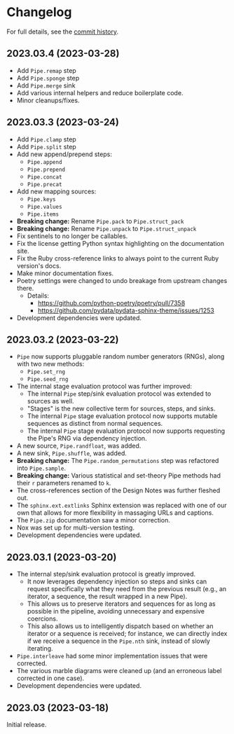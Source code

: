 # Changelog

For full details, see the [commit
history](https://github.com/alchemicalhydra/seittik/commits/master).

## 2023.03.4 (2023-03-28)

- Add `Pipe.remap` step
- Add `Pipe.sponge` step
- Add `Pipe.merge` sink
- Add various internal helpers and reduce boilerplate code.
- Minor cleanups/fixes.

## 2023.03.3 (2023-03-24)

- Add `Pipe.clamp` step
- Add `Pipe.split` step
- Add new append/prepend steps:
  - `Pipe.append`
  - `Pipe.prepend`
  - `Pipe.concat`
  - `Pipe.precat`
- Add new mapping sources:
  - `Pipe.keys`
  - `Pipe.values`
  - `Pipe.items`
- **Breaking change:** Rename `Pipe.pack` to `Pipe.struct_pack`
- **Breaking change:** Rename `Pipe.unpack` to `Pipe.struct_unpack`
- Fix sentinels to no longer be callables.
- Fix the license getting Python syntax highlighting on the
  documentation site.
- Fix the Ruby cross-reference links to always point to the current Ruby
  version's docs.
- Make minor documentation fixes.
- Poetry settings were changed to undo breakage from upstream changes
  there.
  - Details:
    - https://github.com/python-poetry/poetry/pull/7358
    - https://github.com/pydata/pydata-sphinx-theme/issues/1253
- Development dependencies were updated.

## 2023.03.2 (2023-03-22)

- `Pipe` now supports pluggable random number generators (RNGs), along
  with two new methods:
  - `Pipe.set_rng`
  - `Pipe.seed_rng`
- The internal stage evaluation protocol was further improved:
  - The internal `Pipe` step/sink evaluation protocol was extended to
    sources as well.
  - "Stages" is the new collective term for sources, steps, and sinks.
  - The internal `Pipe` stage evaluation protocol now supports mutable
    sequences as distinct from normal sequences.
  - The internal `Pipe` stage evaluation protocol now supports requesting
    the Pipe's RNG via dependency injection.
- A new source, `Pipe.randfloat`, was added.
- A new sink, `Pipe.shuffle`, was added.
- **Breaking change:** The `Pipe.random_permutations` step was
  refactored into `Pipe.sample`.
- **Breaking change:** Various statistical and set-theory Pipe methods had
  their `r` parameters renamed to `k`.
- The cross-references section of the Design Notes was further fleshed
  out.
- The `sphinx.ext.extlinks` Sphinx extension was replaced with one of our
  own that allows for more flexibility in massaging URLs and captions.
- The `Pipe.zip` documentation saw a minor correction.
- Nox was set up for multi-version testing.
- Development dependencies were updated.

## 2023.03.1 (2023-03-20)

- The internal step/sink evaluation protocol is greatly improved.
  - It now leverages dependency injection so steps and sinks can request
    specifically what they need from the previous result (e.g., an iterator,
    a sequence, the result wrapped in a new Pipe).
  - This allows us to preserve iterators and sequences for as long as
    possible in the pipeline, avoiding unnecessary and expensive coercions.
  - This also allows us to intelligently dispatch based on whether an
    iterator or a sequence is received; for instance, we can directly index
    if we receive a sequence in the `Pipe.nth` sink, instead of slowly
    iterating.
- `Pipe.interleave` had some minor implementation issues that were
  corrected.
- The various marble diagrams were cleaned up (and an erroneous label
  corrected in one case).
- Development dependencies were updated.

## 2023.03 (2023-03-18)

Initial release.
